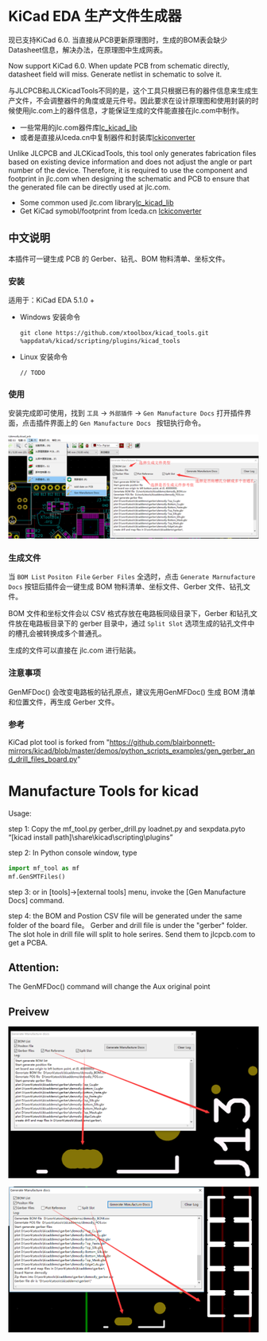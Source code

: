 
# KiCad EDA 生产文件生成器

现已支持KiCad 6.0. 当直接从PCB更新原理图时，生成的BOM表会缺少Datasheet信息，解决办法，在原理图中生成网表。

Now support KiCad 6.0. When update PCB from schematic directly, datasheet field will miss. Generate netlist in schematic to solve it.

与JLCPCB和JLCKicadTools不同的是，这个工具只根据已有的器件信息来生成生产文件，不会调整器件的角度或是元件号。因此要求在设计原理图和使用封装的时候使用jlc.com上的器件信息，才能保证生成的文件能直接在jlc.com中制作。
* 一些常用的jlc.com器件库[lc_kicad_lib](https://github.com/xtoolbox/lc_kicad_lib)
* 或者是直接从lceda.cn中复制器件和封装库[lckiconverter](https://github.com/xtoolbox/lckiconverter)

Unlike JLCPCB and JLCKicadTools, this tool only generates fabrication files based on existing device information and does not adjust the angle or part number of the device. Therefore, it is required to use the component and footprint in jlc.com when designing the schematic and PCB to ensure that the generated file can be directly used at jlc.com.
* Some common used jlc.com library[lc_kicad_lib](https://github.com/xtoolbox/lc_kicad_lib)
* Get KiCad symobl/footprint from lceda.cn [lckiconverter](https://github.com/xtoolbox/lckiconverter)

## 中文说明

本插件可一键生成 PCB 的 Gerber、钻孔、BOM 物料清单、坐标文件。

### 安装

适用于：KiCad EDA 5.1.0 +

* Windows 安装命令
    ```
    git clone https://github.com/xtoolbox/kicad_tools.git %appdata%/kicad/scripting/plugins/kicad_tools
    ```
* Linux 安装命令
    ```
    // TODO
    ```

### 使用

安装完成即可使用，找到 `工具` -> `外部插件` -> `Gen Manufacture Docs` 打开插件界面，点击插件界面上的 `Gen Manufacture Docs ` 按钮执行命令。

![desc](desc.png)

### 生成文件

当 `BOM List` `Positon File` `Gerber Files` 全选时，点击 `Generate Marnufacture Docs` 按钮后插件会一键生成 BOM 物料清单、坐标文件、Gerber 文件、钻孔文件。

BOM 文件和坐标文件会以 CSV 格式存放在电路板同级目录下，Gerber 和钻孔文件放在电路板目录下的 gerber 目录中，通过 `Split Slot` 选项生成的钻孔文件中的槽孔会被转换成多个普通孔。

生成的文件可以直接在 jlc.com 进行贴装。

### 注意事项

GenMFDoc() 会改变电路板的钻孔原点，建议先用GenMFDoc() 生成 BOM 清单和位置文件，再生成 Gerber 文件。

### 参考

KiCad plot tool is forked from "https://github.com/blairbonnett-mirrors/kicad/blob/master/demos/python_scripts_examples/gen_gerber_and_drill_files_board.py"


# Manufacture Tools for kicad

Usage:

step 1: Copy the mf_tool.py gerber_drill.py loadnet.py and sexpdata.pyto “[kicad install path]\share\kicad\scripting\plugins”

step 2: In Python console window, type 
```python
import mf_tool as mf
mf.GenSMTFiles()
```

step 3: or in [tools]->[external tools] menu, invoke the [Gen Manufacture Docs] command.

step 4: the BOM and Postion CSV file will be generated under the same folder of the board file。 Gerber and drill file is under the "gerber" folder. The slot hole in drill file will split to hole serires. Send them to jlcpcb.com to get a PCBA.

## Attention:

The GenMFDoc() command will change the Aux original point

## Preivew


![holes_with_ref](holes_with_ref.png)


![slot_without_ref](slot_without_ref.png)
